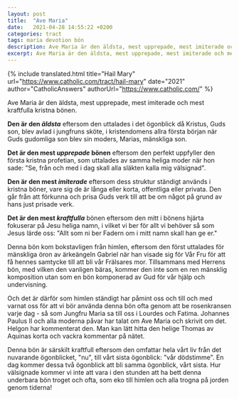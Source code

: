 ```yaml
---
layout: post
title:  "Ave Maria"
date:   2021-04-28 14:55:22 +0200
categories: tract
tags: maria devotion bön 
description: Ave Maria är den äldsta, mest upprepade, mest imiterade och mest kraftfulla kristna bönen. Klicka här för att läsa mer om dess historia och betydelse.
excerpt: Ave Maria är den äldsta, mest upprepade, mest imiterade och mest kraftfulla kristna bönen.
---
```


{% include translated.html 
    title="Hail Mary" 
    url="https://www.catholic.com/tract/hail-mary"
    date="2021" 
    author="CatholicAnswers" 
    authorUrl="https://www.catholic.com/"
%}

Ave Maria är den äldsta, mest upprepade, mest imiterade och mest kraftfulla kristna bönen.

**Den är den *äldsta*** eftersom den uttalades i det ögonblick då Kristus, Guds son, blev avlad i jungfruns sköte, i kristendomens allra första början när Guds gudomliga son blev sin moders, Marias, mänskliga son.

**Det är den mest *upprepade* bönen** eftersom den perfekt uppfyller den första kristna profetian, som uttalades av samma heliga moder när hon sade: "Se, från och med i dag skall alla släkten kalla mig välsignad".

**Den är den mest *imiterade*** eftersom dess struktur ständigt används i kristna böner, vare sig de är långa eller korta, offentliga eller privata. Den går från att förkunna och prisa Guds verk till att be om något på grund av hans just prisade verk.

**Det är den mest *kraftfulla*** bönen eftersom den mitt i bönens hjärta fokuserar på Jesu heliga namn, i vilket vi ber för allt vi behöver så som Jesus lärde oss: "Allt som ni ber Fadern om i mitt namn skall han ge er."

Denna bön kom bokstavligen från himlen, eftersom den först uttalades för mänskliga öron av ärkeängeln Gabriel när han visade sig för Vår Fru för att få hennes samtycke till att bli vår Frälsares mor. Tillsammans med Herrens bön, med vilken den vanligen bäras, kommer den inte som en ren mänsklig komposition utan som en bön komponerad av Gud för vår hjälp och undervisning.

Och det är därför som himlen ständigt har påmint oss och till och med varnat oss för att vi bör använda denna bön ofta genom att be rosenkransen varje dag - så som Jungfru Maria sa till oss i Lourdes och Fatima. Johannes Paulus II och alla moderna påvar har talat om Ave Maria och skrivit om det. Helgon har kommenterat den. Man kan lätt hitta den helige Thomas av Aquinas korta och vackra kommentar på nätet.

Denna bön är särskilt kraftfull eftersom den omfattar hela vårt liv från det nuvarande ögonblicket, "nu", till vårt sista ögonblick: "vår dödstimme". En dag kommer dessa två ögonblick att bli samma ögonblick, vårt sista. Hur välsignade kommer vi inte att vara i den stunden att ha bett denna underbara bön troget och ofta, som eko till himlen och alla trogna på jorden genom tiderna!
